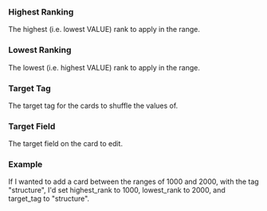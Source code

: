 ### Highest Ranking
The highest (i.e. lowest VALUE) rank to apply in the range.

### Lowest Ranking
The lowest (i.e. highest VALUE) rank to apply in the range.

### Target Tag
The target tag for the cards to shuffle the values of.

### Target Field
The target field on the card to edit.

### Example
If I wanted to add a card between the ranges of 1000 and 2000, with the tag "structure", I'd set highest_rank to 1000, lowest_rank to 2000, and target_tag to "structure".